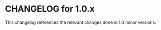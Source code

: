 CHANGELOG for 1.0.x
===================

This changelog references the relevant changes done in 1.0 minor versions.


